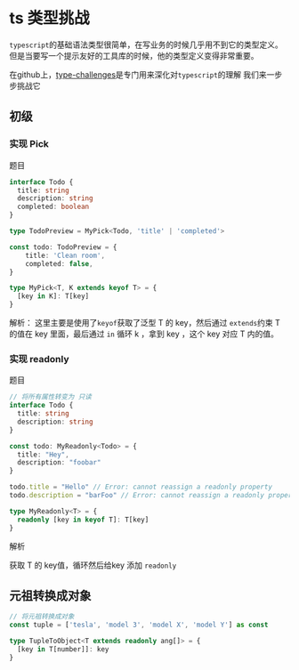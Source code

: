# ts 类型挑战

`typescript`的基础语法类型很简单，在写业务的时候几乎用不到它的类型定义。但是当要写一个提示友好的工具库的时候，他的类型定义变得非常重要。

在github上，[type-challenges](https://github.com/type-challenges/type-challenges)是专门用来深化对`typescript`的理解
我们来一步步挑战它


## 初级
### 实现 Pick

题目

```ts
interface Todo {
  title: string
  description: string
  completed: boolean
}

type TodoPreview = MyPick<Todo, 'title' | 'completed'>

const todo: TodoPreview = {
    title: 'Clean room',
    completed: false,
}
```

```ts
type MyPick<T, K extends keyof T> = {
  [key in K]: T[key]
}
```

解析：
这里主要是使用了`keyof`获取了泛型 T 的 key，然后通过 `extends`约束 T 的值在 key 里面，最后通过 `in` 循环 k ，拿到 key ，这个 key 对应 T 内的值。


### 实现 readonly

题目

```ts
// 将所有属性转变为 只读
interface Todo {
  title: string
  description: string
}

const todo: MyReadonly<Todo> = {
  title: "Hey",
  description: "foobar"
}

todo.title = "Hello" // Error: cannot reassign a readonly property
todo.description = "barFoo" // Error: cannot reassign a readonly property
```

```ts
type MyReadonly<T> = {
  readonly [key in keyof T]: T[key]
}
```

解析

获取 T 的 key值，循环然后给key 添加 `readonly`

## 元祖转换成对象


```ts
// 将元祖转换成对象
const tuple = ['tesla', 'model 3', 'model X', 'model Y'] as const
```

```ts
type TupleToObject<T extends readonly ang[]> = {
  [key in T[number]]: key
}
```